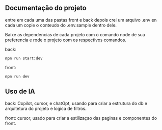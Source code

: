 ## Documentação do projeto

entre em cada uma das pastas front e back depois crei um arquivo .env en cada um copie o conteudo do .env.sample dentro dele.

Baixe as dependencias de cada projeto com o comando node de sua preferencia e rode o projeto com os respectivos comandos.

back:

```
npm run start:dev
```

front:

```
npm run dev
```

## Uso de IA

back: Copilot, cursor, e chatGpt, usando para criar a estrutura do db e arquitetura do projeto e logica de filtros.

front: cursor, usado para criar a estilizaçao das paginas e componentes do front.
